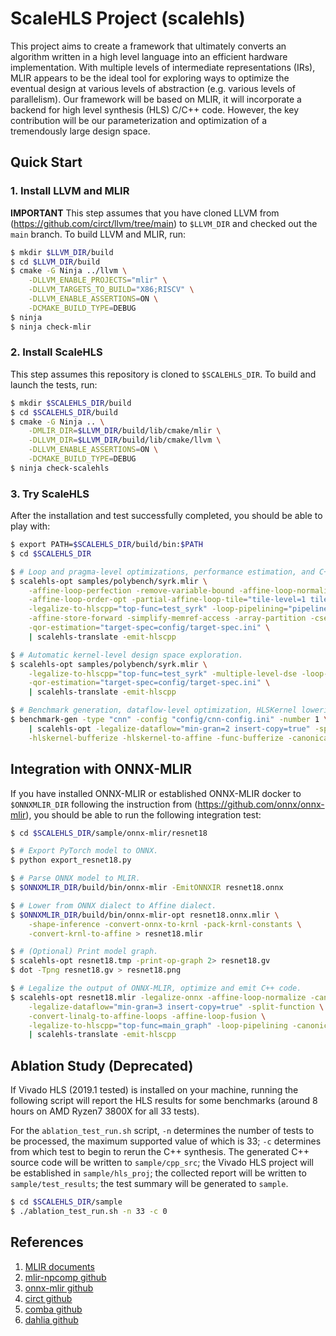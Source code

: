 # ScaleHLS Project (scalehls)

This project aims to create a framework that ultimately converts an algorithm written in a high level language into an efficient hardware implementation. With multiple levels of intermediate representations (IRs), MLIR appears to be the ideal tool for exploring ways to optimize the eventual design at various levels of abstraction (e.g. various levels of parallelism). Our framework will be based on MLIR, it will incorporate a backend for high level synthesis (HLS) C/C++ code. However, the key contribution will be our parameterization and optimization of a tremendously large design space.

## Quick Start
### 1. Install LLVM and MLIR
**IMPORTANT** This step assumes that you have cloned LLVM from (https://github.com/circt/llvm/tree/main) to `$LLVM_DIR` and checked out the `main` branch. To build LLVM and MLIR, run:
```sh
$ mkdir $LLVM_DIR/build
$ cd $LLVM_DIR/build
$ cmake -G Ninja ../llvm \
    -DLLVM_ENABLE_PROJECTS="mlir" \
    -DLLVM_TARGETS_TO_BUILD="X86;RISCV" \
    -DLLVM_ENABLE_ASSERTIONS=ON \
    -DCMAKE_BUILD_TYPE=DEBUG
$ ninja
$ ninja check-mlir
```

### 2. Install ScaleHLS
This step assumes this repository is cloned to `$SCALEHLS_DIR`. To build and launch the tests, run:
```sh
$ mkdir $SCALEHLS_DIR/build
$ cd $SCALEHLS_DIR/build
$ cmake -G Ninja .. \
    -DMLIR_DIR=$LLVM_DIR/build/lib/cmake/mlir \
    -DLLVM_DIR=$LLVM_DIR/build/lib/cmake/llvm \
    -DLLVM_ENABLE_ASSERTIONS=ON \
    -DCMAKE_BUILD_TYPE=DEBUG
$ ninja check-scalehls
```

### 3. Try ScaleHLS
After the installation and test successfully completed, you should be able to play with:
```sh
$ export PATH=$SCALEHLS_DIR/build/bin:$PATH
$ cd $SCALEHLS_DIR

$ # Loop and pragma-level optimizations, performance estimation, and C++ code generation.
$ scalehls-opt samples/polybench/syrk.mlir \
    -affine-loop-perfection -remove-variable-bound -affine-loop-normalize \
    -affine-loop-order-opt -partial-affine-loop-tile="tile-level=1 tile-size=2" \
    -legalize-to-hlscpp="top-func=test_syrk" -loop-pipelining="pipeline-level=1" \
    -affine-store-forward -simplify-memref-access -array-partition -cse -canonicalize \
    -qor-estimation="target-spec=config/target-spec.ini" \
    | scalehls-translate -emit-hlscpp

$ # Automatic kernel-level design space exploration.
$ scalehls-opt samples/polybench/syrk.mlir \
    -legalize-to-hlscpp="top-func=test_syrk" -multiple-level-dse -loop-pipelining \
    -qor-estimation="target-spec=config/target-spec.ini" \
    | scalehls-translate -emit-hlscpp

$ # Benchmark generation, dataflow-level optimization, HLSKernel lowering and bufferization.
$ benchmark-gen -type "cnn" -config "config/cnn-config.ini" -number 1 \
    | scalehls-opt -legalize-dataflow="min-gran=2 insert-copy=true" -split-function \
    -hlskernel-bufferize -hlskernel-to-affine -func-bufferize -canonicalize
```

## Integration with ONNX-MLIR
If you have installed ONNX-MLIR or established ONNX-MLIR docker to `$ONNXMLIR_DIR` following the instruction from (https://github.com/onnx/onnx-mlir), you should be able to run the following integration test:
```sh
$ cd $SCALEHLS_DIR/sample/onnx-mlir/resnet18

$ # Export PyTorch model to ONNX.
$ python export_resnet18.py

$ # Parse ONNX model to MLIR.
$ $ONNXMLIR_DIR/build/bin/onnx-mlir -EmitONNXIR resnet18.onnx

$ # Lower from ONNX dialect to Affine dialect.
$ $ONNXMLIR_DIR/build/bin/onnx-mlir-opt resnet18.onnx.mlir \
    -shape-inference -convert-onnx-to-krnl -pack-krnl-constants \
    -convert-krnl-to-affine > resnet18.mlir

$ # (Optional) Print model graph.
$ scalehls-opt resnet18.tmp -print-op-graph 2> resnet18.gv
$ dot -Tpng resnet18.gv > resnet18.png

$ # Legalize the output of ONNX-MLIR, optimize and emit C++ code.
$ scalehls-opt resnet18.mlir -legalize-onnx -affine-loop-normalize -canonicalize \
    -legalize-dataflow="min-gran=3 insert-copy=true" -split-function \
    -convert-linalg-to-affine-loops -affine-loop-fusion \
    -legalize-to-hlscpp="top-func=main_graph" -loop-pipelining -canonicalize \
    | scalehls-translate -emit-hlscpp
```

## Ablation Study (Deprecated)
If Vivado HLS (2019.1 tested) is installed on your machine, running the following script will report the HLS results for some benchmarks (around 8 hours on AMD Ryzen7 3800X for all 33 tests).

For the `ablation_test_run.sh` script, `-n` determines the number of tests to be processed, the maximum supported value of which is 33; `-c` determines from which test to begin to rerun the C++ synthesis. The generated C++ source code will be written to `sample/cpp_src`; the Vivado HLS project will be established in `sample/hls_proj`; the collected report will be written to `sample/test_results`; the test summary will be generated to `sample`.
```sh
$ cd $SCALEHLS_DIR/sample
$ ./ablation_test_run.sh -n 33 -c 0
```

## References
1. [MLIR documents](https://mlir.llvm.org)
2. [mlir-npcomp github](https://github.com/llvm/mlir-npcomp)
3. [onnx-mlir github](https://github.com/onnx/onnx-mlir)
4. [circt github](https://github.com/llvm/circt)
5. [comba github](https://github.com/zjru/COMBA)
6. [dahlia github](https://github.com/cucapra/dahlia)
